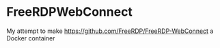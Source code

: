 # FreeRDPWebConnect

My attempt to make  https://github.com/FreeRDP/FreeRDP-WebConnect a Docker container
